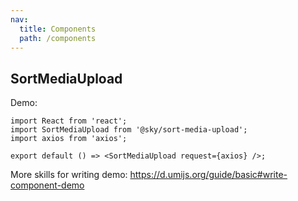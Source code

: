 ```yaml
---
nav:
  title: Components
  path: /components
---
```


## SortMediaUpload

Demo:

<!-- <API></API> -->

```tsx
import React from 'react';
import SortMediaUpload from '@sky/sort-media-upload';
import axios from 'axios';

export default () => <SortMediaUpload request={axios} />;
```

More skills for writing demo: https://d.umijs.org/guide/basic#write-component-demo

